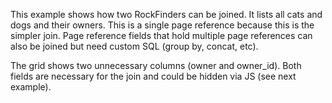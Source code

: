 This example shows how two RockFinders can be joined. It lists all cats and dogs and their owners. This is a single page reference because this is the simpler join. Page reference fields that hold multiple page references can also be joined but need custom SQL (group by, concat, etc).

The grid shows two unnecessary columns (owner and owner_id). Both fields are necessary for the join and could be hidden via JS (see next example).